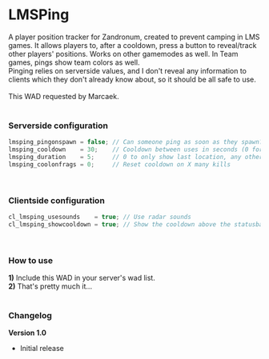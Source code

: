# LMSPing
A player position tracker for Zandronum, created to prevent camping in LMS games. It allows players to, after a cooldown, press a button to reveal/track other players' positions. Works on other gamemodes as well. In Team games, pings show team colors as well.<br/>
Pinging relies on serverside values, and I don't reveal any information to clients which they don't already know about, so it should be all safe to use.<br/><br/>
This WAD requested by Marcaek.
<br/><br/>
### Serverside configuration
```c
lmsping_pingonspawn = false; // Can someone ping as soon as they spawn?
lmsping_cooldown    = 30;    // Cooldown between uses in seconds (0 for not using time based cooldown)
lmsping_duration    = 5;     // 0 to only show last location, any other value to hold it for those many seconds
lmsping_coolonfrags = 0;     // Reset cooldown on X many kills
```
<br/>

### Clientside configuration
```c
cl_lmsping_usesounds    = true; // Use radar sounds
cl_lmsping_showcooldown = true; // Show the cooldown above the statusbar
```
<br/>

### How to use
  **1)** Include this WAD in your server's wad list.<br/>
  **2)** That's pretty much it...
<br/><br/>
### Changelog
**Version 1.0**
* Initial release
